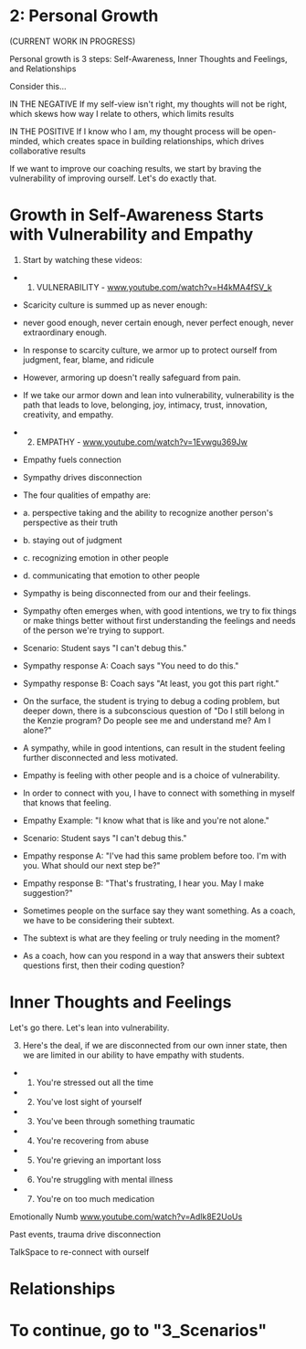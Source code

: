 # 2: Personal Growth

(CURRENT WORK IN PROGRESS)

Personal growth is 3 steps: Self-Awareness, Inner Thoughts and Feelings, and Relationships

Consider this...

IN THE NEGATIVE
If my self-view isn't right,
my thoughts will not be right,
which skews how way I relate to others,
which limits results

IN THE POSITIVE
If I know who I am,
my thought process will be open-minded,
which creates space in building relationships,
which drives collaborative results

If we want to improve our coaching results, we start by braving the vulnerability of improving ourself. Let's do exactly that.

# Growth in Self-Awareness Starts with Vulnerability and Empathy

1. Start by watching these videos:

- 1. VULNERABILITY - www.youtube.com/watch?v=H4kMA4fSV_k
- Scaricity culture is summed up as never enough:
- never good enough, never certain enough, never perfect enough, never extraordinary enough.
- In response to scarcity culture, we armor up to protect ourself from judgment, fear, blame, and ridicule
- However, armoring up doesn't really safeguard from pain.
- If we take our armor down and lean into vulnerability, vulnerability is the path that leads to love, belonging, joy, intimacy, trust, innovation, creativity, and empathy.

- 2. EMPATHY - www.youtube.com/watch?v=1Evwgu369Jw
- Empathy fuels connection
- Sympathy drives disconnection

- The four qualities of empathy are:
- a. perspective taking and the ability to recognize another person's perspective as their truth
- b. staying out of judgment
- c. recognizing emotion in other people
- d. communicating that emotion to other people

- Sympathy is being disconnected from our and their feelings.
- Sympathy often emerges when, with good intentions, we try to fix things or make things better without first understanding the feelings and needs of the person we're trying to support.

- Scenario: Student says "I can't debug this."
- Sympathy response A: Coach says "You need to do this."
- Sympathy response B: Coach says "At least, you got this part right."

- On the surface, the student is trying to debug a coding problem, but deeper down, there is a subconscious question of "Do I still belong in the Kenzie program? Do people see me and understand me? Am I alone?"
- A sympathy, while in good intentions, can result in the student feeling further disconnected and less motivated.

- Empathy is feeling with other people and is a choice of vulnerability.
- In order to connect with you, I have to connect with something in myself that knows that feeling.
- Empathy Example: "I know what that is like and you're not alone."

- Scenario: Student says "I can't debug this."
- Empathy response A: "I've had this same problem before too. I'm with you. What should our next step be?"
- Empathy response B: "That's frustrating, I hear you. May I make suggestion?"

- Sometimes people on the surface say they want something. As a coach, we have to be considering their subtext.
- The subtext is what are they feeling or truly needing in the moment?
- As a coach, how can you respond in a way that answers their subtext questions first, then their coding question?

# Inner Thoughts and Feelings

Let's go there. Let's lean into vulnerability.

3. Here's the deal, if we are disconnected from our own inner state, then we are limited in our ability to have empathy with students.

- 1. You're stressed out all the time
- 2. You've lost sight of yourself
- 3. You've been through something traumatic
- 4. You're recovering from abuse
- 5. You're grieving an important loss
- 6. You're struggling with mental illness
- 7. You're on too much medication

Emotionally Numb www.youtube.com/watch?v=Adlk8E2UoUs

Past events, trauma drive disconnection

TalkSpace to re-connect with ourself

# Relationships

# To continue, go to "3_Scenarios"
